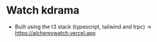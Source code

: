 # Watch kdrama

- Built using the t3 stack (typescript, tailwind and trpc) -> https://alchemywatch.vercel.app
